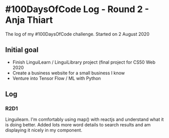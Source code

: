 # #100DaysOfCode Log - Round 2 - Anja Thiart
The log of my #100DaysOfCode challenge. Started on 2 August 2020

## Initial goal
- Finish LinguiLearn / LinguiLibrary project (final project for CS50 Web 2020
- Create a business website for a small business I know
- Venture into Tensor Flow / ML with Python

## Log

### R2D1
Linguilearn. I'm comfortably using map() with reactjs and understand what it is doing better. Added lots more word details to search results and am displaying it nicely in my component.
